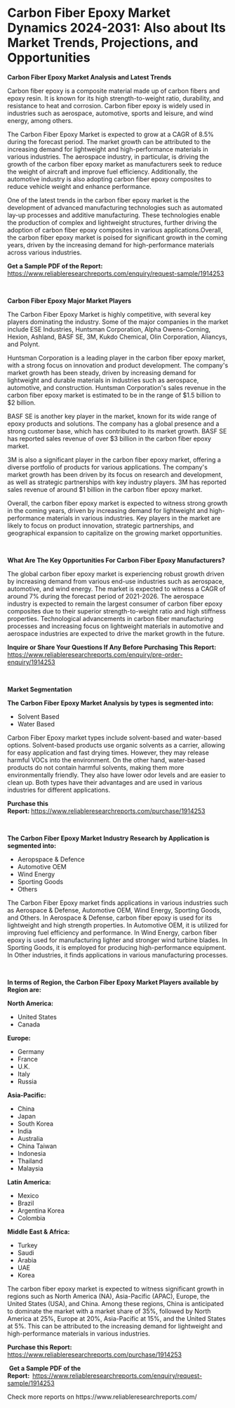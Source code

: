 <p><h1>Carbon Fiber Epoxy Market Dynamics 2024-2031: Also about Its Market Trends, Projections, and Opportunities</h1></p><p><strong>Carbon Fiber Epoxy Market Analysis and Latest Trends</strong></p>
<p><p>Carbon fiber epoxy is a composite material made up of carbon fibers and epoxy resin. It is known for its high strength-to-weight ratio, durability, and resistance to heat and corrosion. Carbon fiber epoxy is widely used in industries such as aerospace, automotive, sports and leisure, and wind energy, among others.</p><p>The Carbon Fiber Epoxy Market is expected to grow at a CAGR of 8.5% during the forecast period. The market growth can be attributed to the increasing demand for lightweight and high-performance materials in various industries. The aerospace industry, in particular, is driving the growth of the carbon fiber epoxy market as manufacturers seek to reduce the weight of aircraft and improve fuel efficiency. Additionally, the automotive industry is also adopting carbon fiber epoxy composites to reduce vehicle weight and enhance performance.</p><p>One of the latest trends in the carbon fiber epoxy market is the development of advanced manufacturing technologies such as automated lay-up processes and additive manufacturing. These technologies enable the production of complex and lightweight structures, further driving the adoption of carbon fiber epoxy composites in various applications.Overall, the carbon fiber epoxy market is poised for significant growth in the coming years, driven by the increasing demand for high-performance materials across various industries.</p></p>
<p><strong>Get a Sample PDF of the Report:&nbsp;</strong> <a href="https://www.reliableresearchreports.com/enquiry/request-sample/1914253">https://www.reliableresearchreports.com/enquiry/request-sample/1914253</a></p>
<p>&nbsp;</p>
<p><strong>Carbon Fiber Epoxy Major Market Players</strong></p>
<p><p>The Carbon Fiber Epoxy Market is highly competitive, with several key players dominating the industry. Some of the major companies in the market include ESE Industries, Huntsman Corporation, Alpha Owens-Corning, Hexion, Ashland, BASF SE, 3M, Kukdo Chemical, Olin Corporation, Aliancys, and Polynt.</p><p>Huntsman Corporation is a leading player in the carbon fiber epoxy market, with a strong focus on innovation and product development. The company's market growth has been steady, driven by increasing demand for lightweight and durable materials in industries such as aerospace, automotive, and construction. Huntsman Corporation's sales revenue in the carbon fiber epoxy market is estimated to be in the range of $1.5 billion to $2 billion.</p><p>BASF SE is another key player in the market, known for its wide range of epoxy products and solutions. The company has a global presence and a strong customer base, which has contributed to its market growth. BASF SE has reported sales revenue of over $3 billion in the carbon fiber epoxy market.</p><p>3M is also a significant player in the carbon fiber epoxy market, offering a diverse portfolio of products for various applications. The company's market growth has been driven by its focus on research and development, as well as strategic partnerships with key industry players. 3M has reported sales revenue of around $1 billion in the carbon fiber epoxy market.</p><p>Overall, the carbon fiber epoxy market is expected to witness strong growth in the coming years, driven by increasing demand for lightweight and high-performance materials in various industries. Key players in the market are likely to focus on product innovation, strategic partnerships, and geographical expansion to capitalize on the growing market opportunities.</p></p>
<p>&nbsp;</p>
<p><strong>What Are The Key Opportunities For Carbon Fiber Epoxy Manufacturers?</strong></p>
<p><p>The global carbon fiber epoxy market is experiencing robust growth driven by increasing demand from various end-use industries such as aerospace, automotive, and wind energy. The market is expected to witness a CAGR of around 7% during the forecast period of 2021-2026. The aerospace industry is expected to remain the largest consumer of carbon fiber epoxy composites due to their superior strength-to-weight ratio and high stiffness properties. Technological advancements in carbon fiber manufacturing processes and increasing focus on lightweight materials in automotive and aerospace industries are expected to drive the market growth in the future.</p></p>
<p><strong>Inquire or Share Your Questions If Any Before Purchasing This Report:</strong> <a href="https://www.reliableresearchreports.com/enquiry/pre-order-enquiry/1914253">https://www.reliableresearchreports.com/enquiry/pre-order-enquiry/1914253</a></p>
<p>&nbsp;</p>
<p><strong>Market Segmentation</strong></p>
<p><strong>The Carbon Fiber Epoxy Market Analysis by types is segmented into:</strong></p>
<p><ul><li>Solvent Based</li><li>Water Based</li></ul></p>
<p><p>Carbon Fiber Epoxy market types include solvent-based and water-based options. Solvent-based products use organic solvents as a carrier, allowing for easy application and fast drying times. However, they may release harmful VOCs into the environment. On the other hand, water-based products do not contain harmful solvents, making them more environmentally friendly. They also have lower odor levels and are easier to clean up. Both types have their advantages and are used in various industries for different applications.</p></p>
<p><strong>Purchase this Report:&nbsp;</strong><a href="https://www.reliableresearchreports.com/purchase/1914253">https://www.reliableresearchreports.com/purchase/1914253</a></p>
<p>&nbsp;</p>
<p><strong>The Carbon Fiber Epoxy Market Industry Research by Application is segmented into:</strong></p>
<p><ul><li>Aeropspace & Defence</li><li>Automotive OEM</li><li>Wind Energy</li><li>Sporting Goods</li><li>Others</li></ul></p>
<p><p>The Carbon Fiber Epoxy market finds applications in various industries such as Aerospace & Defense, Automotive OEM, Wind Energy, Sporting Goods, and Others. In Aerospace & Defense, carbon fiber epoxy is used for its lightweight and high strength properties. In Automotive OEM, it is utilized for improving fuel efficiency and performance. In Wind Energy, carbon fiber epoxy is used for manufacturing lighter and stronger wind turbine blades. In Sporting Goods, it is employed for producing high-performance equipment. In Other industries, it finds applications in various manufacturing processes.</p></p>
<p>&nbsp;</p>
<p><strong>In terms of Region, the Carbon Fiber Epoxy Market Players available by Region are:</strong></p>
<p>
    <p> <strong> North America: </strong>
        <ul>
            <li>United States</li>
            <li>Canada</li>
        </ul>
        </p> 
    <p> <strong> Europe: </strong>
        <ul>
            <li>Germany</li>
            <li>France</li>
            <li>U.K.</li>
            <li>Italy</li>
            <li>Russia</li>
        </ul>
        </p> 
    <p> <strong> Asia-Pacific: </strong>
        <ul>
            <li>China</li>
            <li>Japan</li>
            <li>South Korea</li>
            <li>India</li>
            <li>Australia</li>
            <li>China Taiwan</li>
            <li>Indonesia</li>
            <li>Thailand</li>
            <li>Malaysia</li>
        </ul>
        </p> 
    <p> <strong> Latin America: </strong>
        <ul>
            <li>Mexico</li>
            <li>Brazil</li>
            <li>Argentina Korea</li>
            <li>Colombia</li>
        </ul>
        </p> 
    <p> <strong> Middle East & Africa: </strong>
        <ul>
            <li>Turkey</li>
            <li>Saudi</li>
            <li>Arabia</li>
            <li>UAE</li>
            <li>Korea</li>
        </ul>
    </p>
    </p>
<p><p>The carbon fiber epoxy market is expected to witness significant growth in regions such as North America (NA), Asia-Pacific (APAC), Europe, the United States (USA), and China. Among these regions, China is anticipated to dominate the market with a market share of 35%, followed by North America at 25%, Europe at 20%, Asia-Pacific at 15%, and the United States at 5%. This can be attributed to the increasing demand for lightweight and high-performance materials in various industries.</p></p>
<p><strong>Purchase this Report: </strong><a href="https://www.reliableresearchreports.com/purchase/1914253">https://www.reliableresearchreports.com/purchase/1914253</a></p>
<p>&nbsp;<strong>Get a Sample PDF of the Report:&nbsp;&nbsp;</strong><a href="https://www.reliableresearchreports.com/enquiry/request-sample/1914253">https://www.reliableresearchreports.com/enquiry/request-sample/1914253</a></p>
<p><strong></strong></p>
<p>Check more reports on https://www.reliableresearchreports.com/</p>